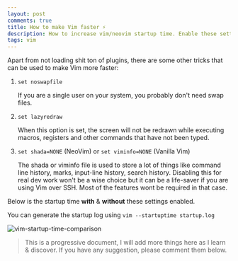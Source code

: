 ```yaml
---
layout: post
comments: true
title: How to make Vim faster ⚡️
description: How to increase vim/neovim startup time. Enable these settings to make Vim run more faster than you
tags: vim
---
```



Apart from not loading shit ton of plugins, there are some other tricks that can be used to make Vim more faster:

1. `set noswapfile`

   If you are a single user on your system, you probably don't need swap files.

2. `set lazyredraw`

   When this option is set, the screen will not be redrawn while executing macros, registers and other commands that have not been typed.

3. `set shada=NONE` (NeoVim) or `set viminfo=NONE` (Vanilla Vim)

   The shada or viminfo file is used to store a lot of things like command line history, marks, input-line history, search history.
   Disabling this for real dev work won't be a wise choice but it can be a life-saver if you are using Vim over SSH. Most of the features wont be required in that case.

Below is the startup time **with** & **without** these settings enabled.

You can generate the startup log using `vim --startuptime startup.log`

![vim-startup-time-comparison](https://drive.google.com/uc?export=view&id=1aCI2gHiGvj3JYVDE9AI2QsaJ_6sU1hqS)


> This is a progressive document, I will add more things here as I learn & discover. If you have any suggestion, please comment them below.

